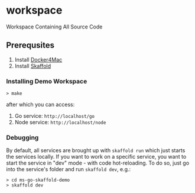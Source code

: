 # workspace

Workspace Containing All Source Code

## Prerequsites

1. Install [Docker4Mac](https://docs.docker.com/docker-for-mac/install/)
1. Install [Skaffold](https://github.com/GoogleContainerTools/skaffold#installation)

### Installing Demo Workspace

```
> make 
```

after which you can access:

1. Go service: `http://localhost/go`
1. Node service: `http://localhost/node`

### Debugging

By default, all services are brought up with `skaffold run` which just starts
the services locally. If you want to work on a specific service, you want to 
start the service in "dev" mode - with code hot-reloading. To do so, just go 
into the service's folder and run `skaffold dev`, e.g.:

```
> cd ms-go-skaffold-demo
> skaffold dev
```
